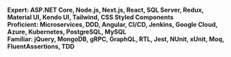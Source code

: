 <b>**Expert:** ASP.NET Core, Node.js, Next.js, React, SQL Server, Redux, Material UI, Kendo UI, Tailwind, CSS Styled Components</b>  
<b>**Proficient:** Microservices, DDD, Angular, CI/CD, Jenkins, Google Cloud, Azure, Kubernetes, PostgreSQL, MySQL</b>  
<b>**Familiar:** jQuery, MongoDB, gRPC, GraphQL, RTL, Jest, NUnit, xUnit, Moq, FluentAssertions, TDD</b>  
